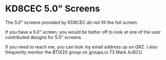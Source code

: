 # KD8CEC 5.0" Screens

The 5.0" screens provided by KD8CEC *do not* fill the full screen.

If you have a 5.0" screen, you would be better off to look at one of the user contributed designs for 5.0" screens.

If you need to reach me, you can look my email address up on QRZ. I also frequently monitor the BTIX20 group on groups.io
73
Mark
AJ6CU
